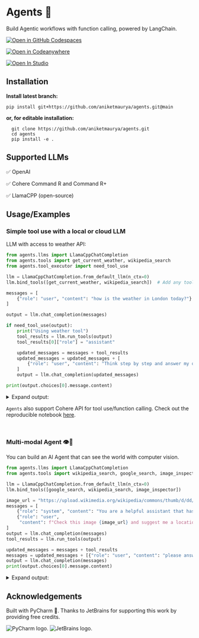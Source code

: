 # Agents 🤖

Build Agentic workflows with function calling, powered by LangChain.

[![Open in GitHub Codespaces](https://github.com/codespaces/badge.svg)](https://codespaces.new/aniketmaurya/python-project-template?template=false)

[![Open in Codeanywhere](https://codeanywhere.com/img/open-in-codeanywhere-btn.svg)](https://app.codeanywhere.com/#https://github.com/aniketmaurya/python-project-template)

<a target="_blank" href="https://lightning.ai/lightning-ai/studios/introduction-to-ai-agents">
  <img src="https://pl-bolts-doc-images.s3.us-east-2.amazonaws.com/app-2/studio-badge.svg" alt="Open In Studio"/>
</a>


## Installation

**Install latest branch:**

```shell
pip install git+https://github.com/aniketmaurya/agents.git@main
```

**or, for editable installation:**

```shell
  git clone https://github.com/aniketmaurya/agents.git
  cd agents
  pip install -e .
```

## Supported LLMs

✅ OpenAI

✅ Cohere Command R and Command R+

✅ LlamaCPP (open-source)

## Usage/Examples

### Simple tool use with a local or cloud LLM

LLM with access to weather API:

```python
from agents.llms import LlamaCppChatCompletion
from agents.tools import get_current_weather, wikipedia_search
from agents.tool_executor import need_tool_use

llm = LlamaCppChatCompletion.from_default_llm(n_ctx=0)
llm.bind_tools([get_current_weather, wikipedia_search])  # Add any tool from LangChain

messages = [
    {"role": "user", "content": "how is the weather in London today?"}
]

output = llm.chat_completion(messages)

if need_tool_use(output):
    print("Using weather tool")
    tool_results = llm.run_tools(output)
    tool_results[0]["role"] = "assistant"

    updated_messages = messages + tool_results
    updated_messages = updated_messages + [
        {"role": "user", "content": "Think step by step and answer my question based on the above context."}
    ]
    output = llm.chat_completion(updated_messages)

print(output.choices[0].message.content)
```

<details>
    <summary>Expand output:</summary>

```text
Certainly, let's break down the information provided in the weather data for London:

1. **Temperature**: It is currently 23°C (73°F) in London.
2. **Cloud Cover**: There are no clouds at the moment.
3. **Humidity**: The humidity level is 38%.
4. **Precipitation**: There has been no precipitation today, with 0 inches recorded.
5. **Pressure**: The atmospheric pressure is 1023 hPa (30 inches).
6. **Visibility**: The visibility is currently 10 km (6 miles).
7. **Weather Condition**: It's a sunny day in London.
8. **Wind**: The wind is blowing from the northwest at a speed of 9 km/h (6 mph).

Based on this information, it seems like today is a beautiful and sunny day in London. The temperature is quite
pleasant, and there's no precipitation to worry about. It's a great time to be outdoors!
```

</details>


`Agents` also support Cohere API for tool use/function calling. Check out the reproducible notebook [here](https://github.com/aniketmaurya/agents/blob/main/examples/cohere.ipynb).


<br>

### Multi-modal Agent 👁🤖️

You can build an AI Agent that can see the world with computer vision.

```python
from agents.llms import LlamaCppChatCompletion
from agents.tools import wikipedia_search, google_search, image_inspector

llm = LlamaCppChatCompletion.from_default_llm(n_ctx=0)
llm.bind_tools([google_search, wikipedia_search, image_inspector])

image_url = "https://upload.wikimedia.org/wikipedia/commons/thumb/d/dd/Gfp-wisconsin-madison-the-nature-boardwalk.jpg/2560px-Gfp-wisconsin-madison-the-nature-boardwalk.jpg"
messages = [
    {"role": "system", "content": "You are a helpful assistant that has access to tools and use that to help humans."},
    {"role": "user",
     "content": f"Check this image {image_url} and suggest me a location where I can go in London which looks similar"}
]
output = llm.chat_completion(messages)
tool_results = llm.run_tools(output)

updated_messages = messages + tool_results
messages = updated_messages + [{"role": "user", "content": "please answer me, based on the tool results."}]
output = llm.chat_completion(messages)
print(output.choices[0].message.content)
```

<details>
    <summary>Expand output:</summary>

```text
Based on the image you provided, it appears to be a nature boardwalk surrounded by lush green grass and a peaceful
sky filled with clouds. The presence of people indicates that it could be a popular spot for outdoor activities or
leisurely walks. If you're looking for a similar location in London, you might consider visiting one of the city's
many parks or nature reserves. Here are a few suggestions:

1. **Richmond Park**: This is the largest royal park in London and offers a variety of landscapes, including open
grasslands, wooded areas, and lakes. It's a great place for walking, cycling, and enjoying the outdoors.

2. **Hampstead Heath**: Another large green space in London, Hampstead Heath is known for its ponds, meadows, and
woodlands. It's a popular spot for picnics, sunbathing, and hiking.

3. **Greenwich Park**: This park offers panoramic views of the city and is home to several historic buildings,
including the Royal Observatory. It's a great place for a leisurely walk or a picnic.

4. **Victoria Park**: A smaller but still beautiful park in East London, Victoria Park is known for its lakes,
gardens, and outdoor events.

5. **Hyde Park**: One of the most central parks in London, Hyde Park offers a variety of attractions, including the
Serpentine Lake, Speaker's Corner, and several monuments.

These locations all offer a peaceful and natural environment similar to the image you provided, making them
excellent choices for a day out in London.
```

</details>

## Acknowledgements

Built with PyCharm 🧡. Thanks to JetBrains for supporting this work by providing free credits.

<img src="https://resources.jetbrains.com/storage/products/company/brand/logos/PyCharm_icon.svg" alt="PyCharm logo.">
<img src="https://resources.jetbrains.com/storage/products/company/brand/logos/jetbrains.svg" alt="JetBrains logo.">
